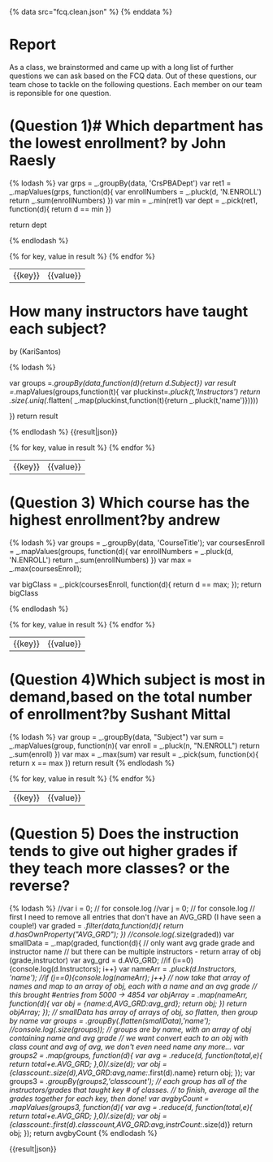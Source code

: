{% data src="fcq.clean.json" %}
{% enddata %}

# Report

As a class, we brainstormed and came up with a long list of further questions we
can ask based on the FCQ data. Out of these questions, our team chose to tackle on
the following questions. Each member on our team is reponsible for one question.

# (Question 1)# Which department has the lowest enrollment? by John Raesly



{% lodash %}
var grps = _.groupBy(data, 'CrsPBADept')
var ret1 = _.mapValues(grps, function(d){
var enrollNumbers = _.pluck(d, 'N.ENROLL')
return _.sum(enrollNumbers)
})
var min = _.min(ret1)
var dept = _.pick(ret1, function(d){
  return d == min
  })

return dept

{% endlodash %}
<table>
{% for key, value in result %}
  <tr>
      <td>{{key}}</td>
      <td>{{value}}</td>
  </tr>
{% endfor %}
</table>

# How many instructors have taught each subject?
 by (KariSantos)

{% lodash %}

var groups =_.groupBy(data,function(d){return d.Subject})
var result =_.mapValues(groups,function(t){ 
var pluckinst=_.pluck(t,'Instructors')
return _.size(_.uniq(_.flatten( _.map(pluckinst,function(t){return _.pluck(t,'name')}))))


})
return result

{% endlodash %}
{{result|json}}


<table>
{% for key, value in result %}
    <tr>
        <td>{{key}}</td>
        <td>{{value}}</td>
    </tr>
{% endfor %}
</table>


# (Question 3) Which course has the highest enrollment?by andrew


{% lodash %}
var groups = _.groupBy(data, 'CourseTitle');
var coursesEnroll = _.mapValues(groups, function(d){
  var enrollNumbers = _.pluck(d, 'N.ENROLL')
  return _.sum(enrollNumbers)
})
var max = _.max(coursesEnroll);

var bigClass =  _.pick(coursesEnroll, function(d){
  return d == max;
});
return bigClass

{% endlodash %}

<table>
{% for key, value in result %}
    <tr>
        <td>{{key}}</td>
        <td>{{value}}</td>
    </tr>
{% endfor %}
</table>

# (Question 4)Which subject is most in demand,based on the total number of enrollment?by Sushant Mittal

{% lodash %}
var group = _.groupBy(data, "Subject")
var sum = _.mapValues(group, function(n){
    var enroll = _.pluck(n, "N.ENROLL")
    return _.sum(enroll)
})
var max = _.max(sum)
var result = _.pick(sum, function(x){
    return x == max
})
return result
{% endlodash %}
  
  <table>
{% for key, value in result %}
    <tr>
        <td>{{key}}</td>
        <td>{{value}}</td>
    </tr>
{% endfor %}
</table>

# (Question 5) Does the instruction tends to give out higher grades if they teach more classes? or the reverse?
{% lodash %}
//var i = 0;  // for console.log
//var j = 0;  // for console.log
  // first I need to remove all entries that don't have an AVG_GRD (I have seen a couple!)
var graded = _.filter(data,function(d){
	return d.hasOwnProperty("AVG_GRD");
})
//console.log(_.size(graded))
var smallData = _.map(graded, function(d){
	// only want avg grade grade and instructor name
	// but there can be multiple instructors - return array of obj (grade,instructor)
	var avg_grd = d.AVG_GRD;
	//if (i==0){console.log(d.Instructors); i++}
	var nameArr = _.pluck(d.Instructors, 'name');
   //if (j==0){console.log(nameArr); j++}
 	// now take that array of names and map to an array of obj, each with a name and an avg grade
 	// this brought #entries from 5000 -> 4854
 	var objArray = _.map(nameArr, function(d){
 		var obj = {name:d,AVG_GRD:avg_grd};
 		return obj;
 	})
 	return objArray;
});
// smallData has array of arrays of obj, so flatten, then group by name
var groups = _.groupBy(_.flatten(smallData),'name');
//console.log(_.size(groups));
// groups are by name, with an array of obj containing name and avg grade
// we want convert each to an obj with class count and avg of avg, we don't even need name any more...
var groups2 = _.map(groups, function(d){
	var avg = _.reduce(d, function(total,e){
		return total+e.AVG_GRD;
	},0)/_.size(d);
	var obj = {classcount:_.size(d),AVG_GRD:avg,name:_.first(d).name}
	return obj;
});
var groups3 = _.groupBy(groups2,'classcount');
// each group has all of the instructors/grades that taught key # of classes.
// to finish, average all the grades together for each key, then done!
var avgbyCount = _.mapValues(groups3, function(d){
	var avg = _.reduce(d, function(total,e){
		return total+e.AVG_GRD;
	},0)/_.size(d);
	var obj = {classcount:_.first(d).classcount,AVG_GRD:avg,instrCount:_.size(d)}
	return obj;
});
return avgbyCount
{% endlodash %}


{{result|json}}
